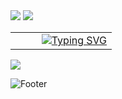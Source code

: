 
<img src="https://capsule-render.vercel.app/api?type=rounded&color=7BD1D2&height=100&section=header&text=%E2%8A%B1My%20GitHub%20Profile%E2%8A%B0%20&fontSize=30&fontColor=FFFFFF&fontAlign=50" />


<img src="https://capsule-render.vercel.app/api?type=venom&color=ECEFF1&height=200&section=header&text=Hwang%20hye%20won&fontSize=70"/>



<table margin-left:50px>
  <tr>
    <td>&nbsp;&nbsp;&nbsp;&nbsp;&nbsp;&nbsp;</td>
    <td align="center">
      <a href="https://git.io/typing-svg">
        <img src="https://readme-typing-svg.demolab.com/?lines=Hello,+World!;" alt="Typing SVG" />
      </a>
    </td>
  </tr>
</table>


<img src="https://img.shields.io/badge/spring-263238.svg?style=for-the-badge&logo=spring&logoColor=6DB33F" />



![Footer](https://capsule-render.vercel.app/api?type=waving&color=0:ECEFF1,100:7BD1D2&height=200&section=footer)
